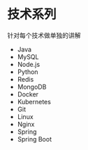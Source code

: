 # 技术系列

针对每个技术做单独的讲解

* Java
* MySQL
* Node.js
* Python
* Redis
* MongoDB
* Docker
* Kubernetes
* Git
* Linux
* Nginx
* Spring
* Spring Boot

